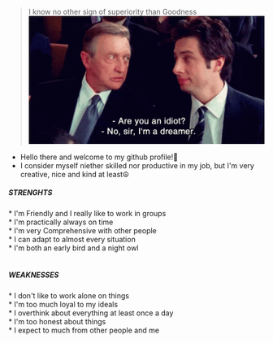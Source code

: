 >I know no other sign of superiority than Goodness <br/>
![](./homepage_git.gif)
* Hello there and welcome to my github profile!🎉<br/>
* I consider myself niether skilled nor productive in my job, but I'm very creative, nice and kind at least☮️

<h5>STRENGHTS</h5>
* I'm Friendly and I really like to work in groups </br>
  * I'm practically always on time </br>
  * I'm very Comprehensive with other people </br>
  * I can adapt to almost every situation </br>
  * I'm both an early bird and a night owl </br>
</br>
<h5>WEAKNESSES</h5>
* I don't like to work alone on things </br>
  * I'm too much loyal to my ideals </br>
  * I overthink about everything at least once a day </br>
  * I'm too honest about things </br>
  * I expect to much from other people and me </br>
